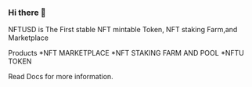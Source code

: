 ### Hi there 👋
NFTUSD is The First stable NFT mintable Token, NFT staking Farm,and Marketplace

Products
*NFT MARKETPLACE
*NFT STAKING FARM AND POOL
*NFTU TOKEN

Read Docs for more information.
